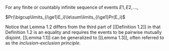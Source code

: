 For any finite or countably infinite sequence of events $E1, E2, . . . ,$

$Pr(\bigcup\limits_{i\ge1}E_i)\le\sum\limits_{i\ge1}Pr(E_i)$ 

Notice that Lemma 1.2 differs from the third part of [[Definition 1.2]] in that Definition 1.2 is an equality and requires the events to be pairwise mutually disjoint. [[Lemma 1.1]] can be generalized to [[Lemma 1.3]], often referred to as the *inclusion–exclusion principle*.